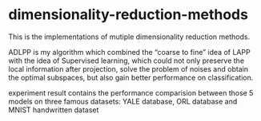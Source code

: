 # dimensionality-reduction-methods
This is the implementations of mutiple dimensionality reduction methods.

ADLPP is my algorithm which combined the “coarse to fine” idea of LAPP with the idea of Supervised learning, which could not only preserve the local information after projection, solve the problem of noises and obtain the optimal subspaces, but also gain better performance on classification.

experiment result contains the performance comparision between those 5 models on three famous datasets: YALE database, ORL database and MNIST handwritten dataset
